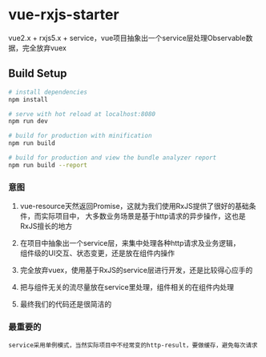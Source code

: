 # vue-rxjs-starter
vue2.x + rxjs5.x + service，vue项目抽象出一个service层处理Observable数据，完全放弃vuex

## Build Setup

``` bash
# install dependencies
npm install

# serve with hot reload at localhost:8080
npm run dev

# build for production with minification
npm run build

# build for production and view the bundle analyzer report
npm run build --report
```

### 意图
1. vue-resource天然返回Promise，这就为我们使用RxJS提供了很好的基础条件，而实际项目中，
  大多数业务场景是基于http请求的异步操作，这也是RxJS擅长的地方

2. 在项目中抽象出一个service层，来集中处理各种http请求及业务逻辑，  
   组件级的UI交互、状态变更，还是放在组件内操作

3. 完全放弃vuex，使用基于RxJS的service层进行开发，还是比较得心应手的

4. 把与组件无关的流尽量放在service里处理，组件相关的在组件内处理

5. 最终我们的代码还是很简洁的

### 最重要的
```
service采用单例模式，当然实际项目中不经常变的http-result，要做缓存，避免每次请求
```


